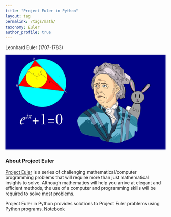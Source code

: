 ```yaml
---
title: "Project Euler in Python"
layout: tag
permalink: /tags/math/
taxonomy: Euler
author_profile: true
---
```




Leonhard Euler (1707-1783)

![](/assets/images/euler.jpg)

### About Project Euler

[Project Euler](https://projecteuler.net/)  is a series of challenging mathematical/computer programming problems that will require more than just mathematical insights to solve. Although mathematics will help you arrive at elegant and efficient methods, the use of a computer and programming skills will be required to solve most problems.  

Project Euler in Python provides solutions to Project Euler problems using Python programs. [Notebook](https://github.com/cskitty/cskitty.github.io/blob/master/notebook/projecteuler.ipynb)
